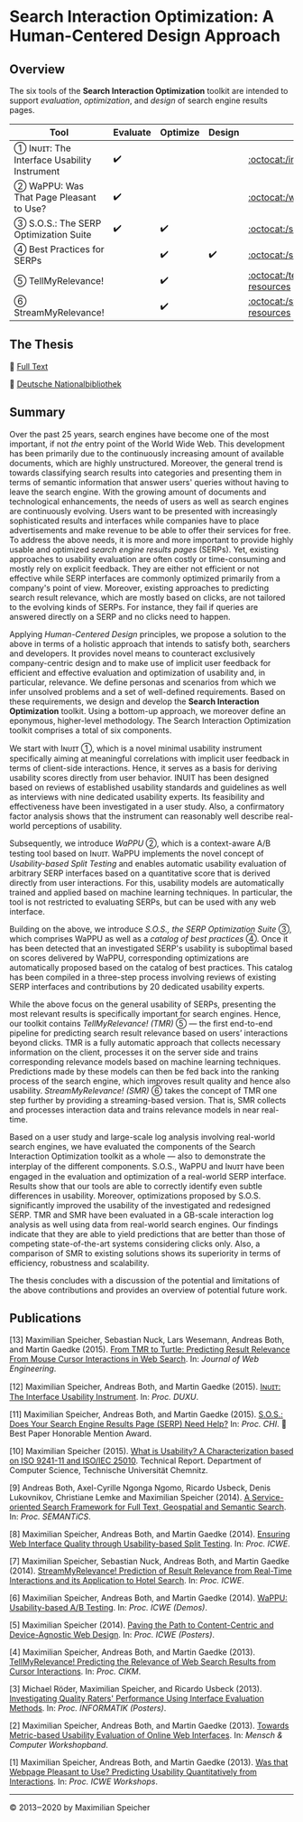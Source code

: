 # Search Interaction Optimization: A Human-Centered Design Approach

## Overview

The six tools of the **Search Interaction Optimization** toolkit are intended to support *evaluation*, *optimization*, and *design* of search engine results pages.

Tool                                            | Evaluate           | Optimize           | Design             | Details
------------------------------------------- | ------------------ | ------------------ | ------------------ | -------
➀ Iɴᴜɪᴛ: The Interface Usability Instrument | :heavy_check_mark: |                    |                    | [:octocat:/inuit-resources](https://github.com/maxspeicher/inuit-resources)
➁ WaPPU: Was That Page Pleasant to Use?     | :heavy_check_mark: |                    |                    | [:octocat:/wappu-service](https://github.com/maxspeicher/wappu-service)
➂ S.O.S.: The SERP Optimization Suite       | :heavy_check_mark: | :heavy_check_mark: |                    | [:octocat:/sos](https://github.com/maxspeicher/sos)
➃ Best Practices for SERPs                  |                    | :heavy_check_mark: | :heavy_check_mark: | [:octocat:/sos](https://github.com/maxspeicher/sos)
➄ TellMyRelevance!                          |                    | :heavy_check_mark: |                    | [:octocat:/tellmyrelevance-resources](https://github.com/maxspeicher/tellmyrelevance-resources)
➅ StreamMyRelevance!                        |                    | :heavy_check_mark: |                    | [:octocat:/streammyrelevance-resources](https://github.com/maxspeicher/streammyrelevance-resources)

## The Thesis

:green_book: [Full Text](https://www.researchgate.net/publication/308652443_Search_Interaction_Optimization_A_Human-Centered_Design_Approach)

:orange_book: [Deutsche Nationalbibliothek](http://d-nb.info/1117484890)

## Summary

Over the past 25 years, search engines have become one of the most important, if not *the* entry point of the World Wide Web. This development has been primarily due to the continuously increasing amount of available documents, which are highly unstructured. Moreover, the general trend is towards classifying search results into categories and presenting them in terms of semantic information that answer users' queries without having to leave the search engine. With the growing amount of documents and technological enhancements, the needs of users as well as search engines are continuously evolving. Users want to be presented with increasingly sophisticated results and interfaces while companies have to place advertisements and make revenue to be able to offer their services for free. To address the above needs, it is more and more important to provide highly usable and optimized *search engine results pages* (SERPs). Yet, existing approaches to usability evaluation are often costly or time-consuming and mostly rely on explicit feedback. They are either not efficient or not effective while SERP interfaces are commonly optimized primarily from a company's point of view. Moreover, existing approaches to predicting search result relevance, which are mostly based on clicks, are not tailored to the evolving kinds of SERPs. For instance, they fail if queries are answered directly on a SERP and no clicks need to happen.

Applying *Human-Centered Design* principles, we propose a solution to the above in terms of a holistic approach that intends to satisfy both, searchers and developers. It provides novel means to counteract exclusively company-centric design and to make use of implicit user feedback for efficient and effective evaluation and optimization of usability and, in particular, relevance. We define personas and scenarios from which we infer unsolved problems and a set of well-defined requirements. Based on these requirements, we design and develop the **Search Interaction Optimization** toolkit. Using a bottom-up approach, we moreover define an eponymous, higher-level methodology. The Search Interaction Optimization toolkit comprises a total of six components.

We start with Iɴᴜɪᴛ ➀, which is a novel minimal usability instrument specifically aiming at meaningful correlations with implicit user feedback in terms of client-side interactions. Hence, it serves as a basis for deriving usability scores directly from user behavior. INUIT has been designed based on reviews of established usability standards and guidelines as well as interviews with nine dedicated usability experts. Its feasibility and effectiveness have been investigated in a user study. Also, a confirmatory factor analysis shows that the instrument can reasonably well describe real-world perceptions of usability.

Subsequently, we introduce *WaPPU* ➁, which is a context-aware A/B testing tool based on Iɴᴜɪᴛ. WaPPU implements the novel concept of *Usability-based Split Testing* and enables automatic usability evaluation of arbitrary SERP interfaces based on a quantitative score that is derived directly from user interactions. For this, usability models are automatically trained and applied based on machine learning techniques. In particular, the tool is not restricted to evaluating SERPs, but can be used with any web interface. 

Building on the above, we introduce *S.O.S., the SERP Optimization Suite* ➂, which comprises WaPPU as well as a *catalog of best practices* ➃. Once it has been detected that an investigated SERP's usability is suboptimal based on scores delivered by WaPPU, corresponding optimizations are automatically proposed based on the catalog of best practices. This catalog has been compiled in a three-step process involving reviews of existing SERP interfaces and contributions by 20 dedicated usability experts.

While the above focus on the general usability of SERPs, presenting the most relevant results is specifically important for search engines. Hence, our toolkit contains *TellMyRelevance! (TMR)* ➄ — the first end-to-end pipeline for predicting search result relevance based on users’ interactions beyond clicks. TMR is a fully automatic approach that collects necessary information on the client, processes it on the server side and trains corresponding relevance models based on machine learning techniques. Predictions made by these models can then be fed back into the ranking process of the search engine, which improves result quality and hence also usability. *StreamMyRelevance! (SMR)* ➅ takes the concept of TMR one step further by providing a streaming-based version. That is, SMR collects and processes interaction data and trains relevance models in near real-time.

Based on a user study and large-scale log analysis involving real-world search engines, we have evaluated the components of the Search Interaction Optimization toolkit as a whole — also to demonstrate the interplay of the different components. S.O.S., WaPPU and Iɴᴜɪᴛ have been engaged in the evaluation and optimization of a real-world SERP interface. Results show that our tools are able to correctly identify even subtle differences in usability. Moreover, optimizations proposed by S.O.S. significantly improved the usability of the investigated and redesigned SERP. TMR and SMR have been evaluated in a GB-scale interaction log analysis as well using data from real-world search engines. Our findings indicate that they are able to yield predictions that are better than those of competing state-of-the-art systems considering clicks only. Also, a comparison of SMR to existing solutions shows its superiority in terms of efficiency, robustness and scalability.

The thesis concludes with a discussion of the potential and limitations of the above contributions and provides an overview of potential future work.

## Publications

[13] Maximilian Speicher, Sebastian Nuck, Lars Wesemann, Andreas Both, and Martin Gaedke (2015). [From TMR to Turtle: Predicting Result Relevance From Mouse Cursor Interactions in Web Search](https://www.researchgate.net/publication/282441248_From_TMR_to_Turtle_Predicting_Result_Relevance_from_Mouse_Cursor_Interactions_in_Web_Search). In: *Journal of Web Engineering*.

[12] Maximilian Speicher, Andreas Both, and Martin Gaedke (2015). [Iɴᴜɪᴛ: The Interface Usability Instrument](https://www.researchgate.net/publication/282441105_Inuit_The_Interface_Usability_Instrument). In: *Proc. DUXU*.

[11] Maximilian Speicher, Andreas Both, and Martin Gaedke (2015). [S.O.S.: Does Your Search Engine Results Page (SERP) Need Help?](https://www.researchgate.net/publication/282441131_SOS_Does_Your_Search_Engine_Results_Page_SERP_Need_Help) In: *Proc. CHI*. :medal_sports: Best Paper Honorable Mention Award.

[10] Maximilian Speicher (2015). [What is Usability? A Characterization based on ISO 9241-11 and ISO/IEC 25010](https://www.researchgate.net/publication/272845573_What_is_Usability_A_Characterization_based_on_ISO_9241-11_and_ISOIEC_25010). Technical Report. Department of Computer Science, Technische Universität Chemnitz.

[9] Andreas Both, Axel-Cyrille Ngonga Ngomo, Ricardo Usbeck, Denis Lukovnikov, Christiane Lemke and Maximilian Speicher (2014). [A Service-oriented Search Framework for Full Text, Geospatial and Semantic Search](https://www.researchgate.net/publication/264412714_A_Service-oriented_Search_Framework_for_Full_Text_Geospatial_and_Semantic_Search). In: *Proc. SEMANTiCS*.

[8] Maximilian Speicher, Andreas Both, and Martin Gaedke (2014). [Ensuring Web Interface Quality through Usability-based Split Testing](https://www.researchgate.net/publication/271269916_Ensuring_Web_Interface_Quality_through_Usability-Based_Split_Testing). In: *Proc. ICWE*.

[7] Maximilian Speicher, Sebastian Nuck, Andreas Both, and Martin Gaedke (2014). [StreamMyRelevance! Prediction of Result Relevance from Real-Time Interactions and its Application to Hotel Search](https://www.researchgate.net/publication/263167518_StreamMyRelevance_Prediction_of_Result_Relevance_from_Real-Time_Interactions_and_its_Application_to_Hotel_Search). In: *Proc. ICWE*.

[6] Maximilian Speicher, Andreas Both, and Martin Gaedke (2014). [WaPPU: Usability-based A/B Testing](https://www.researchgate.net/publication/271269917_WaPPU_Usability-based_AB_Testing). In: *Proc. ICWE (Demos)*.

[5] Maximilian Speicher (2014). [Paving the Path to Content-Centric and Device-Agnostic Web Design](https://www.researchgate.net/publication/282440341_Paving_the_Path_to_Content-Centric_and_Device-Agnostic_Web_Design). In: *Proc. ICWE (Posters)*.

[4] Maximilian Speicher, Andreas Both, and Martin Gaedke (2013). [TellMyRelevance! Predicting the Relevance of Web Search Results from Cursor Interactions](https://www.researchgate.net/publication/301430241_TellMyRelevance_Predicting_the_Relevance_of_Web_Search_Results_from_Cursor_Interactions). In: *Proc. CIKM*.

[3] Michael Röder, Maximilian Speicher, and Ricardo Usbeck (2013). [Investigating Quality Raters' Performance Using Interface Evaluation Methods](https://www.researchgate.net/publication/256976967_Investigating_Quality_Raters'_Performance_Using_Interface_Evaluation_Methods). In: *Proc. INFORMATIK (Posters)*.

[2] Maximilian Speicher, Andreas Both, and Martin Gaedke (2013). [Towards Metric-based Usability Evaluation of Online Web Interfaces](https://www.researchgate.net/publication/271269915_Towards_Metric-based_Usability_Evaluation_of_Online_Web_Interfaces). In: *Mensch & Computer Workshopband*.

[1] Maximilian Speicher, Andreas Both, and Martin Gaedke (2013). [Was that Webpage Pleasant to Use? Predicting Usability Quantitatively from Interactions](https://www.researchgate.net/publication/249009509_Was_That_Webpage_Pleasant_to_Use_Predicting_Usability_Quantitatively_from_Interactions). In: *Proc. ICWE Workshops*.

---

© 2013‒2020 by Maximilian Speicher
